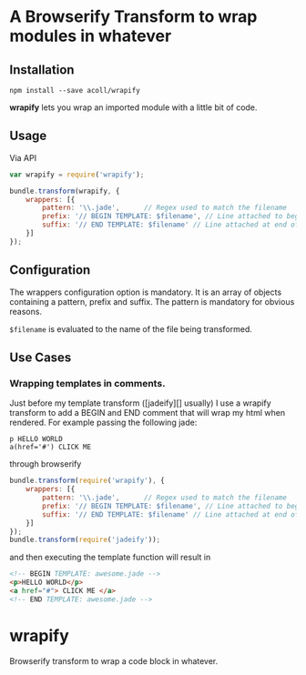 # A Browserify Transform to wrap modules in whatever

## Installation
```
npm install --save acoll/wrapify
```

**wrapify** lets you wrap an imported module with a little bit of code. 

## Usage
Via API
```js
var wrapify = require('wrapify');

bundle.transform(wrapify, {
    wrappers: [{
        pattern: '\\.jade',      // Regex used to match the filename
        prefix: '// BEGIN TEMPLATE: $filename', // Line attached to beginning of import.
        suffix: '// END TEMPLATE: $filename' // Line attached at end of import.
    }]
});
```

## Configuration
The wrappers configuration option is mandatory. It is an array of objects containing a pattern, prefix and suffix. The pattern is mandatory for obvious reasons. 

`$filename` is evaluated to the name of the file being transformed.

## Use Cases

### Wrapping templates in comments.
Just before my template transform ([jadeify][] usually) I use a wrapify transform to add a BEGIN and END comment that will wrap my html when rendered. For example passing the following jade:
```jade
p HELLO WORLD
a(href='#') CLICK ME
```
through browserify 
```js
bundle.transform(require('wrapify'), {
    wrappers: [{
        pattern: '\\.jade',      // Regex used to match the filename
        prefix: '// BEGIN TEMPLATE: $filename', // Line attached to beginning of import.
        suffix: '// END TEMPLATE: $filename' // Line attached at end of import.
    }]
});
bundle.transform(require('jadeify'));
```
and then executing the template function will result in 
```html
<!-- BEGIN TEMPLATE: awesome.jade -->
<p>HELLO WORLD</p>
<a href="#"> CLICK ME </a>
<!-- END TEMPLATE: awesome.jade -->
```

# wrapify
Browserify transform to wrap a code block in whatever.

